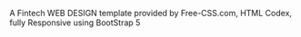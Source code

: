 A Fintech WEB DESIGN template provided by Free-CSS.com, HTML Codex, fully Responsive using BootStrap 5
